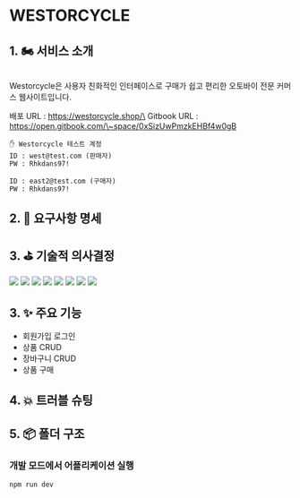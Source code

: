 # WESTORCYCLE

## 1. 🏍️ 서비스 소개

<figure><img src="https://github.com/WestEastZ/Westorcycle/assets/85664676/e5452e93-8360-4fdb-adf4-5c26054c6bc0" alt=""><figcaption></figcaption></figure>

&#x20;Westorcycle은 사용자 친화적인 인터페이스로 구매가 쉽고 편리한 오토바이 전문 커머스 웹사이트입니다.

배포 URL : https://westorcycle.shop/\
Gitbook URL : https://open.gitbook.com/\~space/0xSizUwPmzkEHBf4w0gB

```
✋ Westorcycle 테스트 계정
ID : west@test.com (판매자)
PW : Rhkdans97!

ID : east2@test.com (구매자)
PW : Rhkdans97!
```

## 2. 📜 요구사항 명세

## 3. ⛳️ 기술적 의사결정

![](https://img.shields.io/badge/react-61DAFB?style=for-the-badge\&logo=react\&logoColor=black) ![](https://img.shields.io/badge/typescript-3178C6?style=for-the-badge\&logo=typescript\&logoColor=white) ![](https://img.shields.io/badge/reactquery-FF4154?style=for-the-badge\&logo=reactquery\&logoColor=white) ![](https://github.com/img.shields.io/badge/tailwind%20css-06B6D4?style=for-the-badge\&logo=tailwindcss\&logoColor=white) ![](https://img.shields.io/badge/firebase-FFCA28?style=for-the-badge\&logo=firebase\&logoColor=black) ![](https://img.shields.io/badge/vite-646CFF?style=for-the-badge\&logo=vite\&logoColor=white) ![](https://img.shields.io/badge/amazonaws-232F3E?style=for-the-badge\&logo=amazonaws\&logoColor=white) ![](https://img.shields.io/badge/amazons3-569A31?style=for-the-badge\&logo=amazons3\&logoColor=white)

## 3. ✨ 주요 기능

* 회원가입 로그인
* 상품 CRUD
* 장바구니 CRUD
* 상품 구매

## 4. 💥 트러블 슈팅

## 5. 📦 폴더 구조

### 개발 모드에서 어플리케이션 실행

`npm run dev`
